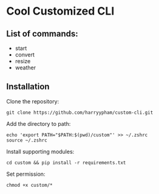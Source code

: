 # Cool Customized CLI
## List of commands:
- start
- convert
- resize
- weather

## Installation
Clone the repository:
```{bash}
git clone https://github.com/harryypham/custom-cli.git
```

Add the directory to path:
```{bash}
echo 'export PATH="$PATH:$(pwd)/custom"' >> ~/.zshrc
source ~/.zshrc
```

Install supporting modules:
```{bash}
cd custom && pip install -r requirements.txt
```

Set permission:
```{bash}
chmod +x custom/*
```